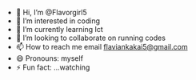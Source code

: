- 👋 Hi, I’m @Flavorgirl5
- 👀 I’m interested in coding 
- 🌱 I’m currently learning Ict
- 💞️ I’m looking to collaborate on running codes
- 📫 How to reach me email flaviankakai5@gmail.com 
- 😄 Pronouns: myself 
- ⚡ Fun fact: ...watching 

<!---
Flavorgirl5/Flavorgirl5 is a ✨ special ✨ repository because its `README.md` (this file) appears on your GitHub profile.
You can click the Preview link to take a look at your changes.
--->
